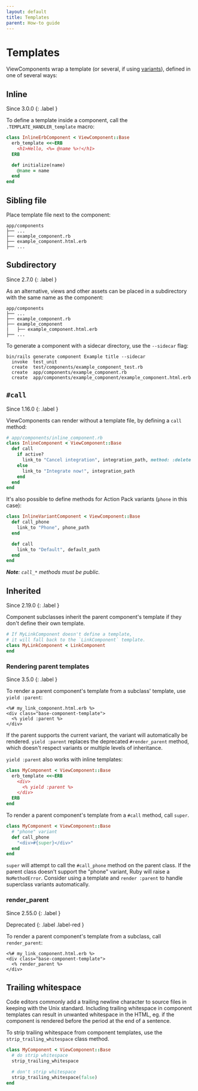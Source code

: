 ```yaml
---
layout: default
title: Templates
parent: How-to guide
---
```


# Templates

ViewComponents wrap a template (or several, if using [variants](https://guides.rubyonrails.org/layouts_and_rendering.html#the-variants-option)), defined in one of several ways:

## Inline

Since 3.0.0
{: .label }

To define a template inside a component, call the `.TEMPLATE_HANDLER_template` macro:

```ruby
class InlineErbComponent < ViewComponent::Base
  erb_template <<~ERB
    <h1>Hello, <%= @name %>!</h1>
  ERB

  def initialize(name)
    @name = name
  end
end
```

## Sibling file

Place template file next to the component:

```console
app/components
├── ...
├── example_component.rb
├── example_component.html.erb
├── ...
```

## Subdirectory

Since 2.7.0
{: .label }

As an alternative, views and other assets can be placed in a subdirectory with the same name as the component:

```console
app/components
├── ...
├── example_component.rb
├── example_component
|   ├── example_component.html.erb
├── ...
```

To generate a component with a sidecar directory, use the `--sidecar` flag:

```console
bin/rails generate component Example title --sidecar
  invoke  test_unit
  create  test/components/example_component_test.rb
  create  app/components/example_component.rb
  create  app/components/example_component/example_component.html.erb
```

## `#call`

Since 1.16.0
{: .label }

ViewComponents can render without a template file, by defining a `call` method:

```ruby
# app/components/inline_component.rb
class InlineComponent < ViewComponent::Base
  def call
    if active?
      link_to "Cancel integration", integration_path, method: :delete
    else
      link_to "Integrate now!", integration_path
    end
  end
end
```

It's also possible to define methods for Action Pack variants (`phone` in this case):

```ruby
class InlineVariantComponent < ViewComponent::Base
  def call_phone
    link_to "Phone", phone_path
  end

  def call
    link_to "Default", default_path
  end
end
```

_**Note**: `call_*` methods must be public._

## Inherited

Since 2.19.0
{: .label }

Component subclasses inherit the parent component's template if they don't define their own template.

```ruby
# If MyLinkComponent doesn't define a template,
# it will fall back to the `LinkComponent` template.
class MyLinkComponent < LinkComponent
end
```

### Rendering parent templates

Since 3.5.0
{: .label }

To render a parent component's template from a subclass' template, use `yield :parent`:

```erb
<%# my_link_component.html.erb %>
<div class="base-component-template">
  <% yield :parent %>
</div>
```

If the parent supports the current variant, the variant will automatically be rendered. `yield :parent` replaces the deprecated `#render_parent` method, which doesn't respect variants or multiple levels of inheritance.

`yield :parent` also works with inline templates:

```ruby
class MyComponent < ViewComponent::Base
  erb_template <<~ERB
    <div>
      <% yield :parent %>
    </div>
  ERB
end
```

To render a parent component's template from a `#call` method, call `super`.

```ruby
class MyComponent < ViewComponent::Base
  # "phone" variant
  def call_phone
    "<div>#{super}</div>"
  end
end
```

`super` will attempt to call the `#call_phone` method on the parent class. If the parent class doesn't support the "phone" variant, Ruby will raise a `NoMethodError`. Consider using a template and `render :parent` to handle superclass variants automatically.

### render_parent

Since 2.55.0
{: .label }

Deprecated
{: .label .label-red }

To render a parent component's template from a subclass, call `render_parent`:

```erb
<%# my_link_component.html.erb %>
<div class="base-component-template">
  <% render_parent %>
</div>
```

## Trailing whitespace

Code editors commonly add a trailing newline character to source files in keeping with the Unix standard. Including trailing whitespace in component templates can result in unwanted whitespace in the HTML, eg. if the component is rendered before the period at the end of a sentence.

To strip trailing whitespace from component templates, use the `strip_trailing_whitespace` class method.

```ruby
class MyComponent < ViewComponent::Base
  # do strip whitespace
  strip_trailing_whitespace

  # don't strip whitespace
  strip_trailing_whitespace(false)
end
```
